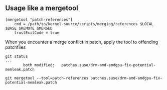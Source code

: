 ## Usage like a mergetool

    [mergetool "patch-references"]
        cmd = /path/to/kernel-source/scripts/merging/references $LOCAL $BASE $REMOTE $MERGED
        trustExitCode = true

When you encounter a merge conflict in patch, apply the tool to offending
patchfiles

    git status
    ...
            both modified:   patches.suse/drm-amd-amdgpu-fix-potential-memleak.patch
    
    git mergetool --tool=patch-references patches.suse/drm-amd-amdgpu-fix-potential-memleak.patch
